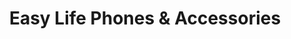 ---
title: "Easy Life Phones & Accessories"
url: /accra/easy-life-phones-and-accessories-al-waleed-bin-talal-highway/
shop: mobile phone
---